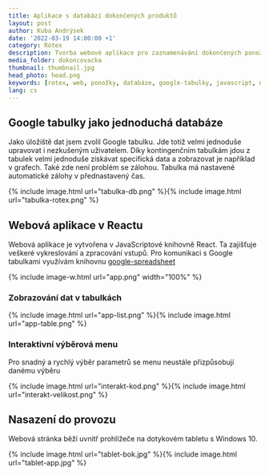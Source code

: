 ```yaml
---
title: Aplikace s databází dokončených produktů
layout: post
author: Kuba Andrýsek
date: '2022-03-19 14:00:00 +1'
category: Rotex
description: Tvorba webové aplikace pro zaznamenávání dokončených ponožek propojená s Google tabulkami
media_folder: dokoncovacka
thumbnail: thumbnail.jpg
head_photo: head.png
keywords: [rotex, web, ponožky, databáze, google-tabulky, javascript, npm]
lang: cs
---
```


## Google tabulky jako jednoduchá databáze

Jako úložiště dat jsem zvolil Google tabulku. Jde totiž velmi jednoduše upravovat i nezkušeným uživatelem.
Díky kontingenčním tabulkám jdou z tabulek velmi jednoduše získávat specifická data a zobrazovat je například v grafech.
Také zde není problém se zálohou. Tabulka má nastavené automatické zálohy v přednastavený čas.

{% include image.html
url="tabulka-db.png"
%}{% include image.html
url="tabulka-rotex.png"
%}

## Webová aplikace v Reactu

Webová aplikace je vytvořena v JavaScriptové knihovně React. Ta zajišťuje veškeré vykreslování a zpracování vstupů.
Pro komunikaci s Google tabulkami využívám knihovnu [google-spreadsheet](https://theoephraim.github.io/node-google-spreadsheet/)

{% include image-w.html
url="app.png"
width="100%"
%}

### Zobrazování dat v tabulkách

{% include image.html
url="app-list.png"
%}{% include image.html
url="app-table.png"
%}

### Interaktivní výběrová menu 

Pro snadný a rychlý výběr parametrů se menu neustále přizpůsobují danému výběru

{% include image.html
url="interakt-kod.png"
%}{% include image.html
url="interakt-velikost.png"
%}

## Nasazení do provozu

Webová stránka běží uvnitř prohlížeče na dotykovém tabletu s Windows 10. 

{% include image.html
url="tablet-bok.jpg"
%}{% include image.html
url="tablet-app.jpg"
%}